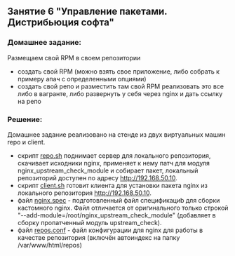 ## Занятие 6 "Управление пакетами. Дистрибьюция софта"
### Домашнее задание:
Размещаем свой RPM в своем репозитории
- создать свой RPM (можно взять свое приложение, либо собрать к примеру апач с определенными опциями)
- создать свой репо и разместить там свой RPM реализовать это все либо в вагранте, либо развернуть у себя через nginx и дать ссылку на репо
### Решение:
Домашнее задание реализовано на стенде из двух виртуальных машин repo и client.
- cкрипт [repo.sh](repo.sh) поднимает сервер для локального репозитория, скачивает исходники nginx, применяет к нему патч для модуля nginx_upstream_check_module и собирает пакет, локальный репозиторий доступен по адресу http://192.168.50.10.
- cкрипт [client.sh](client.sh) готовит клиента для установки пакета nginx из локального репозитория http://192.168.50.10.
- файл [nginx.spec](nginx.spec) - подготовленный файл спецификациb для сборки кастомного nginx. Файл отличается от оригинального только строкой "--add-module=/root/nginx_upstream_check_module" (добавляет в сборку пропатченный модуль upstream_check).
- файл [repos.conf](repos.conf) - файл конфигурации для nginx для работы в качестве репозитория (включён автоиндекс на папку /var/www/html/repos)

